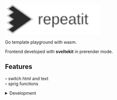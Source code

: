 <img src="./assets/logoR.svg" alt="repeatit" height="100"/>

Go template playground with wasm.

Frontend developed with __sveltekit__ in prerender mode.

## Features

__-__ switch html and text  
__-__ sprig functions

<details><summary>Development</summary>

Build wasm file

```sh
./build.sh --build
```

Run frontend

```sh
cd _web
pnpm run dev
```

Make local test first and to try other things use `ngrok` like tools before tag new version.

Add new tag with starts `v[0-9]` to publish new version of website.

</details>
